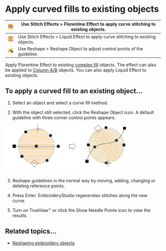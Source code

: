 # Apply curved fills to existing objects

| ![FlorentineEffect00087.png](assets/FlorentineEffect00087.png) | Use Stitch Effects > Florentine Effect to apply curve stitching to existing objects. |
| -------------------------------------------------------------- | ------------------------------------------------------------------------------------ |
| ![LiquidEffect00088.png](assets/LiquidEffect00088.png)         | Use Stitch Effects > Liquid Effect to apply curve stitching to existing objects.     |
| ![ReshapeObject00089.png](assets/ReshapeObject00089.png)       | Use Reshape > Reshape Object to adjust control points of the guideline.              |

Apply Florentine Effect to existing [complex fill](../../glossary/glossary#complex-fill) objects. The effect can also be applied to [Column A/B](../../glossary/glossary) objects. You can also apply Liquid Effect to existing objects.

## To apply a curved fill to an existing object...

1. Select an object and select a curve fill method.

2. With the object still selected, click the Reshape Object icon. A default guideline with three corner control points appears.

![curves00090.png](assets/curves00090.png)

3. Reshape guidelines in the normal way by moving, adding, changing or deleting reference points.

4. Press Enter. EmbroideryStudio regenerates stitches along the new curve.

5. Turn on TrueView™ or click the Show Needle Points icon to view the results.

## Related topics...

- [Reshaping embroidery objects](../../Modifying/reshape/Reshaping_embroidery_objects)
